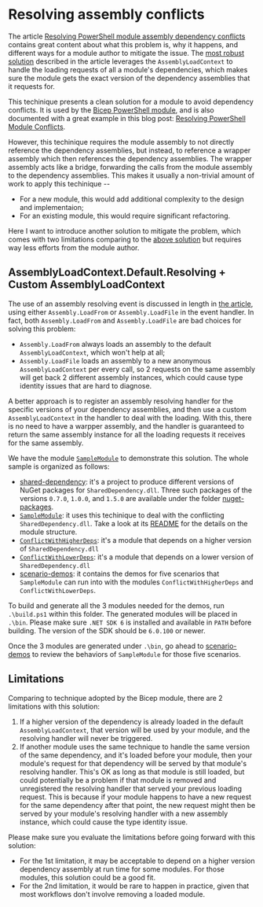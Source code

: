 # Resolving assembly conflicts

The article [Resolving PowerShell module assembly dependency conflicts][the-article] contains great content about what this problem is, why it happens, and different ways for a module author to mitigate the issue.
The [most robust solution][most-robust-solution] described in the article leverages the `AssemblyLoadContext` to handle the loading requests of all a module's dependencies,
which makes sure the module gets the exact version of the dependency assemblies that it requests for.

This techinique presents a clean solution for a module to avoid dependency conflicts.
It is used by the [Bicep PowerShell module](https://github.com/PSBicep/PSBicep),
and is also documented with a great example in this blog post: [Resolving PowerShell Module Conflicts](https://pipe.how/get-assemblyloadcontext/).

However, this techinique requires the module assembly to not directly reference the dependency assemblies,
but instead, to reference a wrapper assembly which then references the dependency assemblies.
The wrapper assembly acts like a bridge, forwarding the calls from the module assembly to the dependency assemblies.
This makes it usually a non-trivial amount of work to apply this techinique --
- For a new module, this would add additional complexity to the design and implementaion;
- For an existing module, this would require significant refactoring.

Here I want to introduce another solution to mitigate the problem,
which comes with two limitations comparing to the [above solution][most-robust-solution] but requires way less efforts from the module author.

## AssemblyLoadContext.Default.Resolving + Custom AssemblyLoadContext

The use of an assembly resolving event is discussed in length in [the article][the-article],
using either `Assembly.LoadFrom` or `Assembly.LoadFile` in the event handler.
In fact, both `Assembly.LoadFrom` and `Assembly.LoadFile` are bad choices for solving this problem:
- `Assembly.LoadFrom` always loads an assembly to the default `AssemblyLoadContext`, which won't help at all;
- `Assembly.LoadFile` loads an assembly to a new anonymous `AssemblyLoadContext` per every call, so 2 requests on the same assembly will get back 2 different assembly instances, which could cause type identity issues that are hard to diagnose.

A better approach is to register an assembly resolving handler for the specific versions of your dependency assemblies,
and then use a custom `AssemblyLoadContext` in the handler to deal with the loading.
With this, there is no need to have a warpper assembly,
and the handler is guaranteed to return the same assembly instance for all the loading requests it receives for the same assembly.

We have the module [`SampleModule`](./src/SampleModule/README.md) to demonstrate this solution.
The whole sample is organized as follows:

- [shared-dependency](./src/shared-dependency/): it's a project to produce different versions of NuGet packages for `SharedDependency.dll`.
  Three such packages of the versions `0.7.0`, `1.0.0`, and `1.5.0` are available under the folder [nuget-packages](./nuget-packages/).
- [`SampleModule`](./src/SampleModule/): it uses this techinique to deal with the conflicting `SharedDependency.dll`.
  Take a look at its [README](./src/SampleModule/README.md) for the details on the module structure.
- [`ConflictWithHigherDeps`](./src/HigherDependencyConflict/): it's a module that depends on a higher version of `SharedDependency.dll`
- [`ConflictWithLowerDeps`](./src/LowerDependencyConflict/): it's a module that depends on a lower version of `SharedDependency.dll`
- [scenario-demos](./scenario-demos/): it contains the demos for five scenarios that `SampleModule` can run into with the modules `ConflictWithHigherDeps` and `ConflictWithLowerDeps`.

To build and generate all the 3 modules needed for the demos, run `.\build.ps1` within this folder.
The generated modules will be placed in `.\bin`.
Please make sure `.NET SDK 6` is installed and available in `PATH` before building.
The version of the SDK should be `6.0.100` or newer.

Once the 3 modules are generated under `.\bin`,
go ahead to [scenario-demos](./scenario-demos/) to review the behaviors of `SampleModule` for those five scenarios.

## Limitations

Comparing to technique adopted by the Bicep module, there are 2 limitations with this solution:
1. If a higher version of the dependency is already loaded in the default `AssemblyLoadContext`,
   that version will be used by your module, and the resolving handler will never be triggered.
1. If another module uses the same technique to handle the same version of the same dependency,
   and it's loaded before your module, then your module's request for that dependency will be served by that module's resolving handler.
   This's OK as long as that module is still loaded, but could potentially be a problem if that module is removed and unregistered the resolving handler that served your previous loading request.
   This is because if your module happens to have a new request for the same dependency after that point, the new request might then be served by your module's resolving handler with a new assembly instance, which could cause the type identity issue.

Please make sure you evaluate the limitations before going forward with this solution:
- For the 1st limitation, it may be acceptable to depend on a higher version dependency assembly at run time for some modules.
  For those modules, this solution could be a good fit.
- For the 2nd limitation, it would be rare to happen in practice, given that most workflows don't involve removing a loaded module.


[the-article]: https://docs.microsoft.com/powershell/scripting/dev-cross-plat/resolving-dependency-conflicts
[most-robust-solution]: https://docs.microsoft.com/powershell/scripting/dev-cross-plat/resolving-dependency-conflicts#loading-through-net-core-assembly-load-contexts
